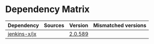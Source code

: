 # Dependency Matrix

Dependency | Sources | Version | Mismatched versions
---------- | ------- | ------- | -------------------
[jenkins-x/jx](https://github.com/jenkins-x/jx.git) |  | [2.0.589](https://github.com/jenkins-x/jx/releases/tag/v2.0.589) | 
